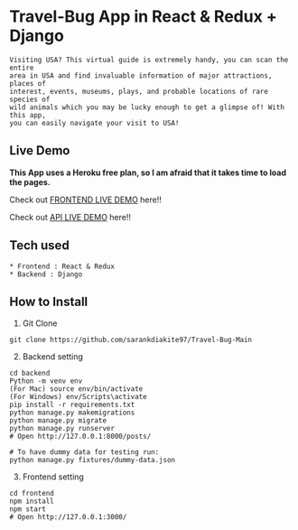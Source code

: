# Travel-Bug App in React & Redux + Django

```
Visiting USA? This virtual guide is extremely handy, you can scan the entire
area in USA and find invaluable information of major attractions, places of 
interest, events, museums, plays, and probable locations of rare species of 
wild animals which you may be lucky enough to get a glimpse of! With this app,
you can easily navigate your visit to USA!

```

## Live Demo

**This App uses a Heroku free plan, so I am afraid that it takes time to load the pages.**

Check out [FRONTEND LIVE DEMO](https://travelbug-frontend-1.sarankdiakite97.repl.co/) here!!

Check out [API LIVE DEMO](https://TravelBug-backend.sarankdiakite97.repl.co) here!!

## Tech used

```
* Frontend : React & Redux
* Backend : Django
```

## How to Install

1. Git Clone

```
git clone https://github.com/sarankdiakite97/Travel-Bug-Main
```

2. Backend setting

```
cd backend
Python -m venv env
(For Mac) source env/bin/activate
(For Windows) env/Scripts\activate
pip install -r requirements.txt
python manage.py makemigrations
python manage.py migrate
python manage.py runserver
# Open http://127.0.0.1:8000/posts/

# To have dummy data for testing run:
python manage.py fixtures/dummy-data.json
```

3. Frontend setting

```
cd frontend
npm install
npm start
# Open http://127.0.0.1:3000/
```
